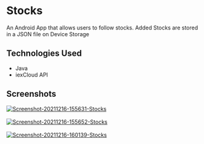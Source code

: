 # Stocks
An Android App that allows users to follow stocks.
Added Stocks are stored in a JSON file on Device Storage

## Technologies Used
<ul>
<li> Java </li>
<li> iexCloud API </li>
</ul>

## Screenshots

<a href="https://postimg.cc/14741C9q" target="_blank"><img src="https://i.postimg.cc/14741C9q/Screenshot-20211216-155631-Stocks.jpg" alt="Screenshot-20211216-155631-Stocks"/></a><br/><br/>
<a href="https://postimg.cc/Lnq59tX0" target="_blank"><img src="https://i.postimg.cc/Lnq59tX0/Screenshot-20211216-155652-Stocks.jpg" alt="Screenshot-20211216-155652-Stocks"/></a><br/><br/>
<a href="https://postimg.cc/BXd6XjPZ" target="_blank"><img src="https://i.postimg.cc/BXd6XjPZ/Screenshot-20211216-160139-Stocks.jpg" alt="Screenshot-20211216-160139-Stocks"/></a><br/><br/>
